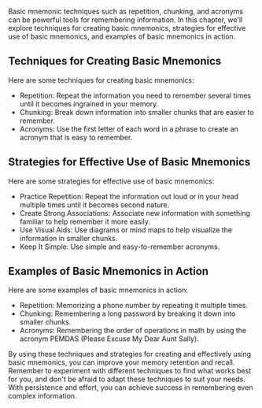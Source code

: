 
Basic mnemonic techniques such as repetition, chunking, and acronyms can be powerful tools for remembering information. In this chapter, we'll explore techniques for creating basic mnemonics, strategies for effective use of basic mnemonics, and examples of basic mnemonics in action.

Techniques for Creating Basic Mnemonics
---------------------------------------

Here are some techniques for creating basic mnemonics:

* Repetition: Repeat the information you need to remember several times until it becomes ingrained in your memory.
* Chunking: Break down information into smaller chunks that are easier to remember.
* Acronyms: Use the first letter of each word in a phrase to create an acronym that is easy to remember.

Strategies for Effective Use of Basic Mnemonics
-----------------------------------------------

Here are some strategies for effective use of basic mnemonics:

* Practice Repetition: Repeat the information out loud or in your head multiple times until it becomes second nature.
* Create Strong Associations: Associate new information with something familiar to help remember it more easily.
* Use Visual Aids: Use diagrams or mind maps to help visualize the information in smaller chunks.
* Keep It Simple: Use simple and easy-to-remember acronyms.

Examples of Basic Mnemonics in Action
-------------------------------------

Here are some examples of basic mnemonics in action:

* Repetition: Memorizing a phone number by repeating it multiple times.
* Chunking: Remembering a long password by breaking it down into smaller chunks.
* Acronyms: Remembering the order of operations in math by using the acronym PEMDAS (Please Excuse My Dear Aunt Sally).

By using these techniques and strategies for creating and effectively using basic mnemonics, you can improve your memory retention and recall. Remember to experiment with different techniques to find what works best for you, and don't be afraid to adapt these techniques to suit your needs. With persistence and effort, you can achieve success in remembering even complex information.
